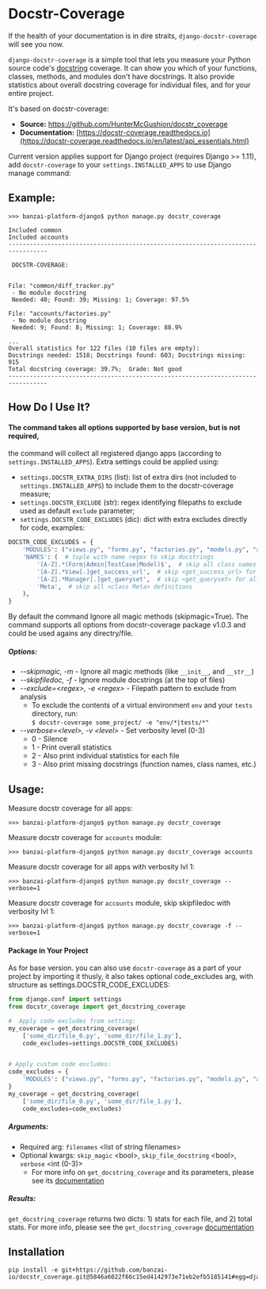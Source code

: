 Docstr-Coverage
===============

If the health of your documentation is in dire straits, `django-docstr-coverage` will see you now.

`django-docstr-coverage` is a simple tool that lets you measure your Python source code's
[docstring](http://www.python.org/dev/peps/pep-0257/#what-is-a-docstring) coverage. It can show you which of your functions, classes, methods, and modules don't have docstrings. It also provide statistics about overall docstring coverage for individual files, and for your entire project.

It's based on docstr-coverage:

* **Source:** https://github.com/HunterMcGushion/docstr_coverage
* **Documentation:** [https://docstr-coverage.readthedocs.io](https://docstr-coverage.readthedocs.io/en/latest/api_essentials.html)


Current version applies support for Django project (requires Django >= 1.11), add `docstr-coverage` to your `settings.INSTALLED_APPS` to use Django manage command:

Example:
-------

```
>>> banzai-platform-django$ python manage.py docstr_coverage

Included common
Included accounts
---------------------------------------------------------------------------------

 DOCSTR-COVERAGE:


File: "common/diff_tracker.py"
 - No module docstring
 Needed: 40; Found: 39; Missing: 1; Coverage: 97.5%

File: "accounts/factories.py"
 - No module docstring
 Needed: 9; Found: 8; Missing: 1; Coverage: 88.9%

...
Overall statistics for 122 files (10 files are empty):
Docstrings needed: 1518; Docstrings found: 603; Docstrings missing: 915
Total docstring coverage: 39.7%;  Grade: Not good
---------------------------------------------------------------------------------
```

How Do I Use It?
----------------

#### The command takes all options supported by base version, but <path to dir or module> is not required,
the command will collect all registered django apps (according to `settings.INSTALLED_APPS`). Extra settings could be applied using:
* `settings.DOCSTR_EXTRA_DIRS` (list): list of extra dirs (not included to `settings.INSTALLED_APPS`)
                                     to include them to the docstr-coverage measure;
* `settings.DOCSTR_EXCLUDE` (str): regex identifying filepaths to exclude used as default `exclude` parameter;
* `settings.DOCSTR_CODE_EXCLUDES` (dic): dict with extra excludes directly for code, examples:

```python
DOCSTR_CODE_EXCLUDES = {
    'MODULES': ("views.py", "forms.py", "factories.py", "models.py", "admin.py"),  # list of modules to skip module-level docstring
    'NAMES': (  # tuple with name regex to skip docstrings
        '[A-Z].*(Form|Admin|TestCase|Model)$',  # skip all class names that end on Form/Admin/TestCase/Model
        '[A-Z].*View[.]get_success_url',  # skip <get_success_url> for all Views
        '[A-Z].*Manager[.]get_queryset',  # skip <get_queryset> for all Managers
        'Meta',  # skip all <class Meta> definitions
    ),
}
```
By default the command Ignore all magic methods (skipmagic=True).
The command supports all options from docstr-coverage package v1.0.3 and could be used agains any directry/file.

##### Options:
* *--skipmagic, -m* - Ignore all magic methods (like `__init__`, and `__str__`)
* *--skipfiledoc, -f* - Ignore module docstrings (at the top of files)
* *--exclude=\<regex\>, -e \<regex\>* - Filepath pattern to exclude from analysis
    * To exclude the contents of a virtual environment `env` and your `tests` directory, run:
    <br>```$ docstr-coverage some_project/ -e "env/*|tests/*"```
* *--verbose=\<level\>, -v \<level\>* - Set verbosity level (0-3)
    * 0 - Silence
    * 1 - Print overall statistics
    * 2 - Also print individual statistics for each file
    * 3 - Also print missing docstrings (function names, class names, etc.)

Usage:
-------

Measure docstr coverage for all apps:
```
>>> banzai-platform-django$ python manage.py docstr_coverage
```

Measure docstr coverage for `accounts` module:
```
>>> banzai-platform-django$ python manage.py docstr_coverage accounts
```

Measure docstr coverage for all apps with verbosity lvl 1:
```
>>> banzai-platform-django$ python manage.py docstr_coverage --verbose=1
```

Measure docstr coverage for `accounts` module, skip skipfiledoc with verbosity lvl 1:
```
>>> banzai-platform-django$ python manage.py docstr_coverage -f --verbose=1
```

#### Package in Your Project

As for base version. you can also use `docstr-coverage` as a part of your project by importing it thusly, it also takes optional code_excludes arg, with structure as settings.DOCSTR_CODE_EXCLUDES:

```python
from django.conf import settings
from docstr_coverage import get_docstring_coverage

#  Apply code excludes from setting:
my_coverage = get_docstring_coverage(
    ['some_dir/file_0.py', 'some_dir/file_1.py'],
    code_excludes=settings.DOCSTR_CODE_EXCLUDES)


# Apply custom code excludes:
code_excludes = {
    'MODULES': ("views.py", "forms.py", "factories.py", "models.py", "admin.py")
}
my_coverage = get_docstring_coverage(
    ['some_dir/file_0.py', 'some_dir/file_1.py'],
    code_excludes=code_excludes)

```

##### Arguments:
* Required arg: `filenames` \<list of string filenames\>
* Optional kwargs: `skip_magic` \<bool\>, `skip_file_docstring` \<bool\>, `verbose` \<int (0-3)\>
	* For more info on `get_docstring_coverage` and its parameters, please see its [documentation](https://docstr-coverage.readthedocs.io/en/latest/api_essentials.html#get-docstring-coverage)

##### Results:
```get_docstring_coverage``` returns two dicts: 1) stats for each file, and 2) total stats.
For more info, please see the `get_docstring_coverage` [documentation](https://docstr-coverage.readthedocs.io/en/latest/api_essentials.html#get-docstring-coverage)


Installation
------------

```
pip install -e git+https://github.com/banzai-io/docstr_coverage.git@5846a6022f66c15ed4142973e71eb2efb5185141#egg=django_docstr_coverage
```
